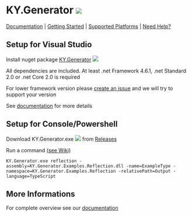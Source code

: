 # KY.Generator ![](https://img.shields.io/nuget/v/KY.Generator.svg?style=flat)

[Documentation](https://generator.ky-programming.de) | [Getting Started](https://generator.ky-programming.de/start) | [Supported Platforms](https://generator.ky-programming.de/start/platforms) | [Need Help?](https://generator.ky-programming.de/start/help)

## Setup for Visual Studio

Install nuget package [KY.Generator](https://www.nuget.org/packages/KY.Generator/) ![](https://img.shields.io/nuget/v/KY.Generator.svg?style=flat)

All dependencies are included. At least .net Framework 4.6.1, .net Standard 2.0 or .net Core 2.0 is required

For lower framework version please [create an issue](https://github.com/KY-Programming/generator/issues/new) and we will try to support your version

See [documentation](https://generator.ky-programming.de) for more details

## Setup for Console/Powershell
Download KY.Generator.exe ![](https://img.shields.io/nuget/v/KY.Generator.CLI.svg?style=flat) from [Releases](https://github.com/KY-Programming/generator/releases)

Run a command [(see Wiki)](https://generator.ky-programming.de/start/commands/overview)
```
KY.Generator.exe reflection -assembly=KY.Generator.Examples.Reflection.dll -name=ExampleType -namespace=KY.Generator.Examples.Reflection -relativePath=Output -language=TypeScript
```

## More Informations
For complete overview see our [documentation](https://generator.ky-programming.de)
